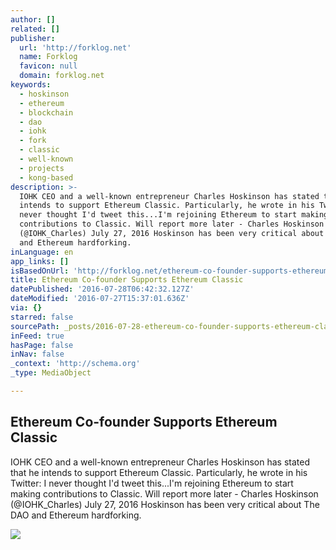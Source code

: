 ```yaml
---
author: []
related: []
publisher:
  url: 'http://forklog.net'
  name: Forklog
  favicon: null
  domain: forklog.net
keywords:
  - hoskinson
  - ethereum
  - blockchain
  - dao
  - iohk
  - fork
  - classic
  - well-known
  - projects
  - kong-based
description: >-
  IOHK CEO and a well-known entrepreneur Charles Hoskinson has stated that he
  intends to support Ethereum Classic. Particularly, he wrote in his Twitter: I
  never thought I'd tweet this...I'm rejoining Ethereum to start making
  contributions to Classic. Will report more later - Charles Hoskinson
  (@IOHK_Charles) July 27, 2016 Hoskinson has been very critical about The DAO
  and Ethereum hardforking.
inLanguage: en
app_links: []
isBasedOnUrl: 'http://forklog.net/ethereum-co-founder-supports-ethereum-classic/'
title: Ethereum Co-founder Supports Ethereum Classic
datePublished: '2016-07-28T06:42:32.127Z'
dateModified: '2016-07-27T15:37:01.636Z'
via: {}
starred: false
sourcePath: _posts/2016-07-28-ethereum-co-founder-supports-ethereum-classic.md
inFeed: true
hasPage: false
inNav: false
_context: 'http://schema.org'
_type: MediaObject

---
```

<article style=""><h1>Ethereum Co-founder Supports Ethereum Classic</h1><p>IOHK CEO and a well-known entrepreneur Charles Hoskinson has stated that he intends to support Ethereum Classic. Particularly, he wrote in his Twitter: I never thought I'd tweet this...I'm rejoining Ethereum to start making contributions to Classic. Will report more later - Charles Hoskinson (@IOHK_Charles) July 27, 2016 Hoskinson has been very critical about The DAO and Ethereum hardforking.</p><img src="http://forklog.net/wp-content/uploads/2016/07/fintechbitcoin04.png" /></article>
